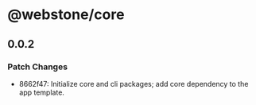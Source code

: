 # @webstone/core

## 0.0.2

### Patch Changes

- 8662f47: Initialize core and cli packages; add core dependency to the app template.
